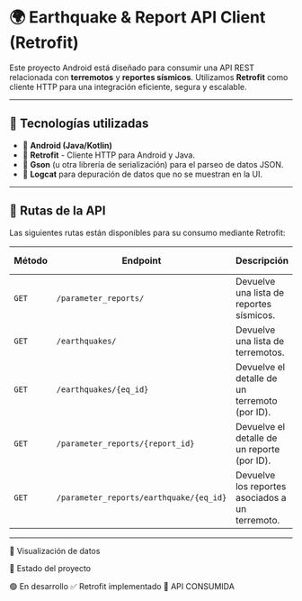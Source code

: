 # 🌍 Earthquake & Report API Client (Retrofit)

Este proyecto Android está diseñado para consumir una API REST relacionada con **terremotos** y **reportes sísmicos**. Utilizamos **Retrofit** como cliente HTTP para una integración eficiente, segura y escalable.

---

## 🧰 Tecnologías utilizadas

- 📱 **Android (Java/Kotlin)**
- 🔗 **Retrofit** - Cliente HTTP para Android y Java.
- 🧪 **Gson** (u otra librería de serialización) para el parseo de datos JSON.
- 🧾 **Logcat** para depuración de datos que no se muestran en la UI.

---

## 🔗 Rutas de la API

Las siguientes rutas están disponibles para su consumo mediante Retrofit:

| Método | Endpoint | Descripción | UI / Logcat |
|--------|----------|-------------|-------------|
| `GET` | `/parameter_reports/` | Devuelve una lista de reportes sísmicos. | ✅ UI |
| `GET` | `/earthquakes/` | Devuelve una lista de terremotos. | ✅ UI |
| `GET` | `/earthquakes/{eq_id}` | Devuelve el detalle de un terremoto (por ID). | 🔍 Logcat |
| `GET` | `/parameter_reports/{report_id}` | Devuelve el detalle de un reporte (por ID). | 🔍 Logcat |
| `GET` | `/parameter_reports/earthquake/{eq_id}` | Devuelve los reportes asociados a un terremoto. | 🔍 Logcat |

---

📲 Visualización de datos

🚧 Estado del proyecto

🟢 En desarrollo
✅ Retrofit implementado
🚀 API CONSUMIDA
